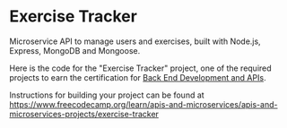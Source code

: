# Exercise Tracker

Microservice API to manage users and exercises, built with Node.js, Express, MongoDB and Mongoose.

Here is the code for the "Exercise Tracker" project, one of the required projects to earn the certification for [Back End Development and APIs](https://www.freecodecamp.org/learn/back-end-development-and-apis).

Instructions for building your project can be found at https://www.freecodecamp.org/learn/apis-and-microservices/apis-and-microservices-projects/exercise-tracker
